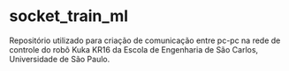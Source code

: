 # socket_train_ml

Repositório utilizado para criação de comunicação entre pc-pc na rede de controle do robô Kuka KR16 da Escola de Engenharia de São Carlos, Universidade de São Paulo.
